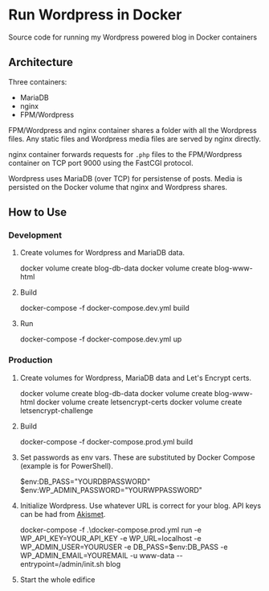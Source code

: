 # Run Wordpress in Docker

Source code for running my Wordpress powered blog in Docker containers

## Architecture

Three containers:

* MariaDB
* nginx
* FPM/Wordpress

FPM/Wordpress and nginx container shares a folder with all the Wordpress files. Any static files and Wordpress media files are served by nginx directly.

nginx container forwards requests for `.php` files to the FPM/Wordpress container on TCP port 9000 using the FastCGI protocol.

Wordpress uses MariaDB (over TCP) for persistense of posts. Media is persisted on the Docker volume that nginx and Wordpress shares.

## How to Use

### Development

1. Create volumes for Wordpress and MariaDB data.

    docker volume create blog-db-data
    docker volume create blog-www-html

2. Build

    docker-compose -f docker-compose.dev.yml build

3. Run

    docker-compose -f docker-compose.dev.yml up

### Production

1. Create volumes for Wordpress, MariaDB data and Let's Encrypt certs.

    docker volume create blog-db-data
    docker volume create blog-www-html
    docker volume create letsencrypt-certs
    docker volume create letsencrypt-challenge

2. Build

    docker-compose -f docker-compose.prod.yml build

3. Set passwords as env vars. These are substituted by Docker Compose (example is for PowerShell).

    $env:DB_PASS="YOURDBPASSWORD"
    $env:WP_ADMIN_PASSWORD="YOURWPPASSWORD"

4. Initialize Wordpress. Use whatever URL is correct for your blog. API keys can be had from [Akismet](https://akismet.com/).

    docker-compose -f .\docker-compose.prod.yml run -e WP_API_KEY=YOUR_API_KEY -e WP_URL=localhost -e WP_ADMIN_USER=YOURUSER -e DB_PASS=$env:DB_PASS -e WP_ADMIN_EMAIL=YOUREMAIL -u www-data --entrypoint=/admin/init.sh blog

5. Start the whole edifice

